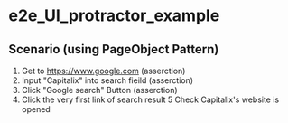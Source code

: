 # e2e_UI_protractor_example
## Scenario (using PageObject Pattern)
1. Get to https://www.google.com (asserction)
2. Input "Capitalix" into search fieild (asserction)
3. Click "Google search" Button (asserction)
4. Click the very first link of search result
5 Check Capitalix's website is opened
